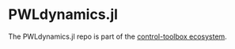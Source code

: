 # PWLdynamics.jl

<!-- 
For instructions on how to customize this README.template.md and use the centralized workflow,
please see the user guide: https://github.com/orgs/control-toolbox/discussions/67
-->

The PWLdynamics.jl repo is part of the [control-toolbox ecosystem](https://github.com/control-toolbox).

<!-- INCLUDE_BADGES: Documentation, CI, Coverage, Release, License, CodeStyle -->

<!-- INCLUDE_ABOUT -->

<!-- INCLUDE_CONTRIBUTING -->
